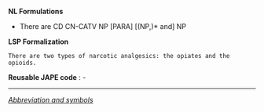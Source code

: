 __NL Formulations__ 



* There are CD CN-CATV NP<superclass> [PARA] [(NP<subclass>,)\* and] NP<subclass>


  

__LSP Formalization__ 




```
There are two types of narcotic analgesics: the opiates and the opioids.

```


__Reusable JAPE code__ 
 : -
 




---



_[Abbreviation and symbols](../../Community/LSPSymbols "Community:LSPSymbols")_